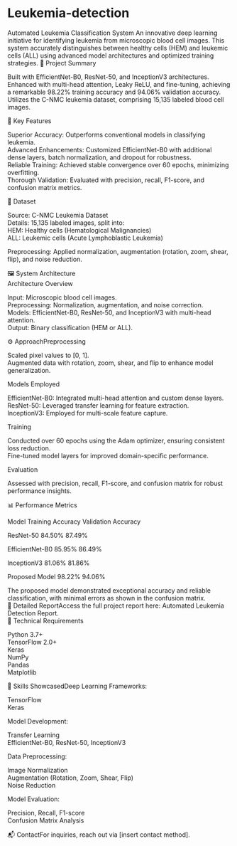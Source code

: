# Leukemia-detection


Automated Leukemia Classification System
An innovative deep learning initiative for identifying leukemia from microscopic blood cell images. This system accurately distinguishes between healthy cells (HEM) and leukemic cells (ALL) using advanced model architectures and optimized training strategies.
🌟 Project Summary  

Built with EfficientNet-B0, ResNet-50, and InceptionV3 architectures.  
Enhanced with multi-head attention, Leaky ReLU, and fine-tuning, achieving a remarkable 98.22% training accuracy and 94.06% validation accuracy.  
Utilizes the C-NMC leukemia dataset, comprising 15,135 labeled blood cell images.

🚀 Key Features  

Superior Accuracy: Outperforms conventional models in classifying leukemia.  
Advanced Enhancements: Customized EfficientNet-B0 with additional dense layers, batch normalization, and dropout for robustness.  
Reliable Training: Achieved stable convergence over 60 epochs, minimizing overfitting.  
Thorough Validation: Evaluated with precision, recall, F1-score, and confusion matrix metrics.

📂 Dataset  

Source: C-NMC Leukemia Dataset  
Details: 15,135 labeled images, split into:  
HEM: Healthy cells (Hematological Malignancies)  
ALL: Leukemic cells (Acute Lymphoblastic Leukemia)


Preprocessing: Applied normalization, augmentation (rotation, zoom, shear, flip), and noise reduction.

🖼 System Architecture  
Architecture Overview  

Input: Microscopic blood cell images.  
Preprocessing: Normalization, augmentation, and noise correction.  
Models: EfficientNet-B0, ResNet-50, and InceptionV3 with multi-head attention.  
Output: Binary classification (HEM or ALL).

⚙ ApproachPreprocessing  

Scaled pixel values to [0, 1].  
Augmented data with rotation, zoom, shear, and flip to enhance model generalization.

Models Employed  

EfficientNet-B0: Integrated multi-head attention and custom dense layers.  
ResNet-50: Leveraged transfer learning for feature extraction.  
InceptionV3: Employed for multi-scale feature capture.

Training  

Conducted over 60 epochs using the Adam optimizer, ensuring consistent loss reduction.  
Fine-tuned model layers for improved domain-specific performance.

Evaluation  

Assessed with precision, recall, F1-score, and confusion matrix for robust performance insights.

📊 Performance Metrics  



Model
Training Accuracy
Validation Accuracy



ResNet-50
84.50%
87.49%


EfficientNet-B0
85.95%
86.49%


InceptionV3
81.06%
81.86%


Proposed Model
98.22%
94.06%


The proposed model demonstrated exceptional accuracy and reliable classification, with minimal errors as shown in the confusion matrix.  
📄 Detailed ReportAccess the full project report here: Automated Leukemia Detection Report.  
🔧 Technical Requirements  

Python 3.7+  
TensorFlow 2.0+  
Keras  
NumPy  
Pandas  
Matplotlib

🧠 Skills ShowcasedDeep Learning Frameworks:  

TensorFlow  
Keras

Model Development:  

Transfer Learning  
EfficientNet-B0, ResNet-50, InceptionV3

Data Preprocessing:  

Image Normalization  
Augmentation (Rotation, Zoom, Shear, Flip)  
Noise Reduction

Model Evaluation:  

Precision, Recall, F1-score  
Confusion Matrix Analysis

📬 ContactFor inquiries, reach out via [insert contact method].
